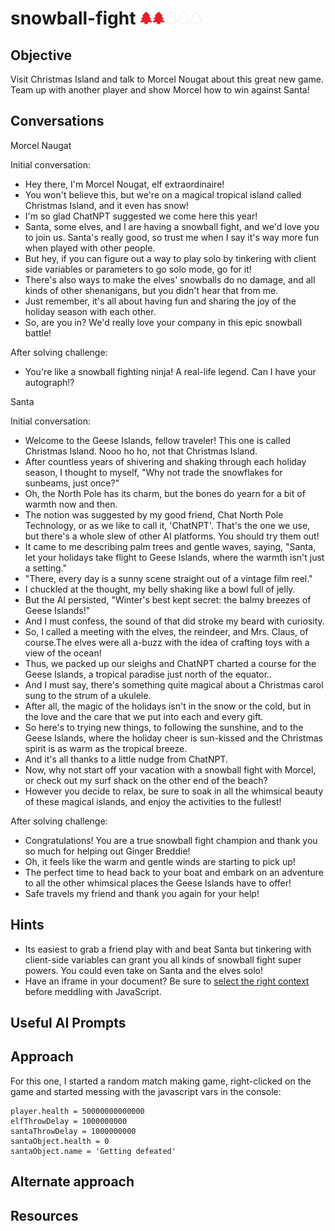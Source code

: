 # snowball-fight <img src="../img/tree-red.png" alt="drawing" width="20"/><img src="../img/tree-red.png" alt="drawing" width="20"/><img src="../img/tree-outline.png" alt="drawing" width="20"/><img src="../img/tree-outline.png" alt="drawing" width="20"/><img src="../img/tree-outline.png" alt="drawing" width="20"/>

## Objective

Visit Christmas Island and talk to Morcel Nougat about this great new game. Team up with another player and show Morcel how to win against Santa!

## Conversations

Morcel Naugat

Initial conversation:

- Hey there, I'm Morcel Nougat, elf extraordinaire!
- You won't believe this, but we're on a magical tropical island called Christmas Island, and it even has snow!
- I'm so glad ChatNPT suggested we come here this year!
- Santa, some elves, and I are having a snowball fight, and we'd love you to join us. Santa's really good, so trust me when I say it's way more fun when played with other people.
- But hey, if you can figure out a way to play solo by tinkering with client side variables or parameters to go solo mode, go for it!
- There's also ways to make the elves' snowballs do no damage, and all kinds of other shenanigans, but you didn't hear that from me.
- Just remember, it's all about having fun and sharing the joy of the holiday season with each other.
- So, are you in? We'd really love your company in this epic snowball battle!

After solving challenge:

- You're like a snowball fighting ninja! A real-life legend. Can I have your autograph!?

Santa

Initial conversation:

- Welcome to the Geese Islands, fellow traveler! This one is called Christmas Island. Nooo ho ho, not that Christmas Island.
- After countless years of shivering and shaking through each holiday season, I thought to myself, "Why not trade the snowflakes for sunbeams, just once?"
- Oh, the North Pole has its charm, but the bones do yearn for a bit of warmth now and then.
- The notion was suggested by my good friend, Chat North Pole Technology, or as we like to call it, 'ChatNPT'. That's the one we use, but there's a whole slew of other AI platforms. You should try them out!
- It came to me describing palm trees and gentle waves, saying, "Santa, let your holidays take flight to Geese Islands, where the warmth isn't just a setting."
- "There, every day is a sunny scene straight out of a vintage film reel."
- I chuckled at the thought, my belly shaking like a bowl full of jelly.
- But the AI persisted, "Winter's best kept secret: the balmy breezes of Geese Islands!"
- And I must confess, the sound of that did stroke my beard with curiosity.
- So, I called a meeting with the elves, the reindeer, and Mrs. Claus, of course.The elves were all a-buzz with the idea of crafting toys with a view of the ocean!
- Thus, we packed up our sleighs and ChatNPT charted a course for the Geese Islands, a tropical paradise just north of the equator..
- And I must say, there's something quite magical about a Christmas carol sung to the strum of a ukulele.
- After all, the magic of the holidays isn't in the snow or the cold, but in the love and the care that we put into each and every gift.
- So here's to trying new things, to following the sunshine, and to the Geese Islands, where the holiday cheer is sun-kissed and the Christmas spirit is as warm as the tropical breeze.
- And it's all thanks to a little nudge from ChatNPT.
- Now, why not start off your vacation with a snowball fight with Morcel, or check out my surf shack on the other end of the beach?
- However you decide to relax, be sure to soak in all the whimsical beauty of these magical islands, and enjoy the activities to the fullest!

After solving challenge:

- Congratulations! You are a true snowball fight champion and thank you so much for helping out Ginger Breddie!
- Oh, it feels like the warm and gentle winds are starting to pick up!
- The perfect time to head back to your boat and embark on an adventure to all the other whimsical places the Geese Islands have to offer!
- Safe travels my friend and thank you again for your help!

## Hints

- Its easiest to grab a friend play with and beat Santa but tinkering with client-side variables can grant you all kinds of snowball fight super powers. You could even take on Santa and the elves solo!
- Have an iframe in your document? Be sure to [select the right context](https://gist.github.com/chrisjd20/93771da596ca5e49043f148a845c469f) before meddling with JavaScript.

## Useful AI Prompts

## Approach

For this one, I started a random match making game, right-clicked on the game and started messing with the javascript vars in the console:

```console
player.health = 50000000000000
elfThrowDelay = 1000000000
santaThrowDelay = 1000000000
santaObject.health = 0
santaObject.name = 'Getting defeated'
```

## Alternate approach



## Resources
